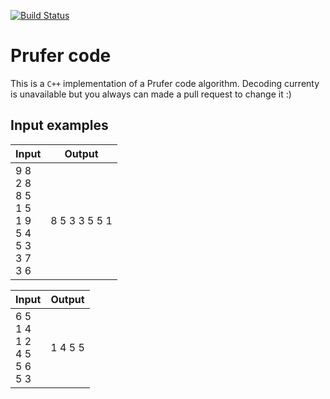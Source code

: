 [![Build Status](https://travis-ci.com/sashafromlibertalia/prufer-code.svg?branch=main)](https://travis-ci.com/sashafromlibertalia/prufer-code)
# Prufer code
This is a ```C++``` implementation of a Prufer code algorithm. Decoding currenty is unavailable but you always can made a pull request to change it :)
## Input examples
| Input | Output |
|-------|--------|
|9 8<br>2 8<br>8 5<br>1 5<br>1 9<br>5 4<br>5 3<br>3 7<br>3 6|8 5 3 3 5 5 1|

| Input | Output |
|-------|--------|
|6 5<br>1 4<br>1 2<br>4 5<br>5 6<br>5 3|1 4 5 5|
